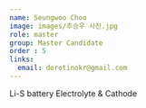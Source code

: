 ```yaml
---
name: Seungwoo Choo
image: images/추승우 사진.jpg
role: master
group: Master Candidate
order : 5
links:
  email: dorotinokr@gmail.com
---
```


Li-S battery Electrolyte & Cathode
